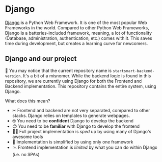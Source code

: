 # Django

[Django](https://docs.djangoproject.com/en/3.1/) is a Python Web Framework. It is one of the most popular Web Frameworks in the world. Compared to other Python Web Frameworks, Django is a batteries-included framework, meaning, a lot of functionality (Database, administration, authentication, etc.) comes with it. This saves time during development, but creates a learning curve for newcomers.

## Django and our project

🤔 You may notice that the current repository name is `startsmart-backend-version`. It's a bit of a misnomer. While the backend logic is found in this repository, we are currently using Django for both the Frontend and Backend implementation. This repository contains the entire system, using Django. 

What does this mean?

- ✂ Frontend and backend are not very separated, compared to other stacks. Django relies on templates to generate webpages.
- 🤓 You need to be **confident** Django to develop the backend
- 😊 You need to be **familiar** with Django to develop the frontend
- 🏃‍♀️ Full project implementation is *sped* up by using many of Django's awesome tools
- 🌟 Implementation is simplified by using only one framework
- 📉 Frontend implementation is *limited* by what you can do within Django (i.e. no SPAs)
